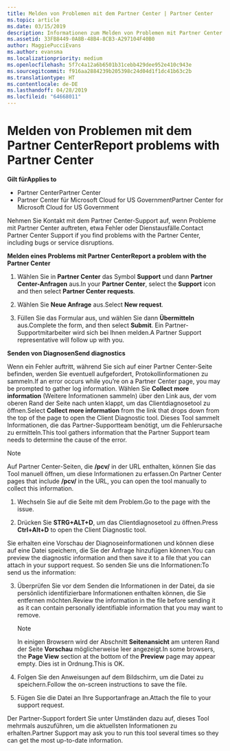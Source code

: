 ```yaml
---
title: Melden von Problemen mit dem Partner Center | Partner Center
ms.topic: article
ms.date: 03/15/2019
description: Informationen zum Melden von Problemen mit Partner Center und zum Sammeln von Diagnoseinformationen für unser Support-Team.
ms.assetid: 33FB8449-0A8B-48B4-8CB3-A297104F40B0
author: MaggiePucciEvans
ms.author: evansma
ms.localizationpriority: medium
ms.openlocfilehash: 5f7c4a12a6b6501b31cebb429dee952e410c943e
ms.sourcegitcommit: f916aa2884239b205398c24d04d1f1dc41b63c2b
ms.translationtype: HT
ms.contentlocale: de-DE
ms.lasthandoff: 04/28/2019
ms.locfileid: "64668011"
---
```

# <a name="report-problems-with-partner-center"></a><span data-ttu-id="e8236-103">Melden von Problemen mit dem Partner Center</span><span class="sxs-lookup"><span data-stu-id="e8236-103">Report problems with Partner Center</span></span>

<span data-ttu-id="e8236-104">**Gilt für**</span><span class="sxs-lookup"><span data-stu-id="e8236-104">**Applies to**</span></span>

-  <span data-ttu-id="e8236-105">Partner Center</span><span class="sxs-lookup"><span data-stu-id="e8236-105">Partner Center</span></span>
-  <span data-ttu-id="e8236-106">Partner Center für Microsoft Cloud for US Government</span><span class="sxs-lookup"><span data-stu-id="e8236-106">Partner Center for Microsoft Cloud for US Government</span></span>


<span data-ttu-id="e8236-107">Nehmen Sie Kontakt mit dem Partner Center-Support auf, wenn Probleme mit Partner Center auftreten, etwa Fehler oder Dienstausfälle.</span><span class="sxs-lookup"><span data-stu-id="e8236-107">Contact Partner Center Support if you find problems with the Partner Center, including bugs or service disruptions.</span></span>

<span data-ttu-id="e8236-108">**Melden eines Problems mit Partner Center**</span><span class="sxs-lookup"><span data-stu-id="e8236-108">**Report a problem with the Partner Center**</span></span>

1.  <span data-ttu-id="e8236-109">Wählen Sie in **Partner Center** das Symbol **Support** und dann **Partner Center-Anfragen** aus.</span><span class="sxs-lookup"><span data-stu-id="e8236-109">In your **Partner Center**, select the **Support** icon and then select **Partner Center requests**.</span></span>

2.  <span data-ttu-id="e8236-110">Wählen Sie **Neue Anfrage** aus.</span><span class="sxs-lookup"><span data-stu-id="e8236-110">Select **New request**.</span></span>

3.  <span data-ttu-id="e8236-111">Füllen Sie das Formular aus, und wählen Sie dann **Übermitteln** aus.</span><span class="sxs-lookup"><span data-stu-id="e8236-111">Complete the form, and then select **Submit**.</span></span> <span data-ttu-id="e8236-112">Ein Partner-Supportmitarbeiter wird sich bei Ihnen melden.</span><span class="sxs-lookup"><span data-stu-id="e8236-112">A Partner Support representative will follow up with you.</span></span>

<span data-ttu-id="e8236-113">**Senden von Diagnosen**</span><span class="sxs-lookup"><span data-stu-id="e8236-113">**Send diagnostics**</span></span>

<span data-ttu-id="e8236-114">Wenn ein Fehler auftritt, während Sie sich auf einer Partner Center-Seite befinden, werden Sie eventuell aufgefordert, Protokollinformationen zu sammeln.</span><span class="sxs-lookup"><span data-stu-id="e8236-114">If an error occurs while you’re on a Partner Center page, you may be prompted to gather log information.</span></span> <span data-ttu-id="e8236-115">Wählen Sie **Collect more information** (Weitere Informationen sammeln) über den Link aus, der vom oberen Rand der Seite nach unten klappt, um das Clientdiagnosetool zu öffnen.</span><span class="sxs-lookup"><span data-stu-id="e8236-115">Select **Collect more information** from the link that drops down from the top of the page to open the Client Diagnostic tool.</span></span> <span data-ttu-id="e8236-116">Dieses Tool sammelt Informationen, die das Partner-Supportteam benötigt, um die Fehlerursache zu ermitteln.</span><span class="sxs-lookup"><span data-stu-id="e8236-116">This tool gathers information that the Partner Support team needs to determine the cause of the error.</span></span> 

>[!NOTE]
><span data-ttu-id="e8236-117">Auf Partner Center-Seiten, die **/pcv/** in der URL enthalten, können Sie das Tool manuell öffnen, um diese Informationen zu erfassen.</span><span class="sxs-lookup"><span data-stu-id="e8236-117">On Partner Center pages that include **/pcv/** in the URL, you can open the tool manually to collect this information.</span></span>

1.  <span data-ttu-id="e8236-118">Wechseln Sie auf die Seite mit dem Problem.</span><span class="sxs-lookup"><span data-stu-id="e8236-118">Go to the page with the issue.</span></span>

2.  <span data-ttu-id="e8236-119">Drücken Sie **STRG+ALT+D**, um das Clientdiagnosetool zu öffnen.</span><span class="sxs-lookup"><span data-stu-id="e8236-119">Press **Ctrl+Alt+D** to open the Client Diagnostic tool.</span></span>

<span data-ttu-id="e8236-120">Sie erhalten eine Vorschau der Diagnoseinformationen und können diese auf eine Datei speichern, die Sie der Anfrage hinzufügen können.</span><span class="sxs-lookup"><span data-stu-id="e8236-120">You can preview the diagnostic information and then save it to a file that you can attach in your support request.</span></span> <span data-ttu-id="e8236-121">So senden Sie uns die Informationen:</span><span class="sxs-lookup"><span data-stu-id="e8236-121">To send us the information:</span></span>

3.  <span data-ttu-id="e8236-122">Überprüfen Sie vor dem Senden die Informationen in der Datei, da sie persönlich identifizierbare Informationen enthalten können, die Sie entfernen möchten.</span><span class="sxs-lookup"><span data-stu-id="e8236-122">Review the information in the file before sending it as it can contain personally identifiable information that you may want to remove.</span></span> 

    >[!NOTE]
    ><span data-ttu-id="e8236-123">In einigen Browsern wird der Abschnitt **Seitenansicht** am unteren Rand der Seite **Vorschau** möglicherweise leer angezeigt.</span><span class="sxs-lookup"><span data-stu-id="e8236-123">In some browsers, the **Page View** section at the bottom of the **Preview** page may appear empty.</span></span> <span data-ttu-id="e8236-124">Dies ist in Ordnung.</span><span class="sxs-lookup"><span data-stu-id="e8236-124">This is OK.</span></span>

4.  <span data-ttu-id="e8236-125">Folgen Sie den Anweisungen auf dem Bildschirm, um die Datei zu speichern.</span><span class="sxs-lookup"><span data-stu-id="e8236-125">Follow the on-screen instructions to save the file.</span></span>

5.  <span data-ttu-id="e8236-126">Fügen Sie die Datei an Ihre Supportanfrage an.</span><span class="sxs-lookup"><span data-stu-id="e8236-126">Attach the file to your support request.</span></span>

<span data-ttu-id="e8236-127">Der Partner-Support fordert Sie unter Umständen dazu auf, dieses Tool mehrmals auszuführen, um die aktuellsten Informationen zu erhalten.</span><span class="sxs-lookup"><span data-stu-id="e8236-127">Partner Support may ask you to run this tool several times so they can get the most up-to-date information.</span></span>

